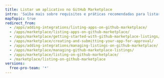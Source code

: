 ```yaml
---
title: Listar um aplicativo no GitHub Marketplace
intro: 'Saiba mais sobre requisitos e práticas recomendadas para listar seu app no {{ site.data.variables.product.prodname_marketplace }}.'
mapTopic: true
redirect_from:
  - /apps/adding-integrations/listing-apps-on-github-marketplace/
  - /apps/marketplace/listing-apps-on-github-marketplace/
  - /apps/marketplace/getting-started-with-github-marketplace-listings/
  - /apps/marketplace/creating-and-submitting-your-app-for-approval/
  - /apps/adding-integrations/managing-listings-on-github-marketplace/
  - /apps/marketplace/managing-github-marketplace-listings/
  - /apps/marketplace/listing-on-github-marketplace/
  - /marketplace/listing-on-github-marketplace
versions:
  free-pro-team: '*'
---
```


